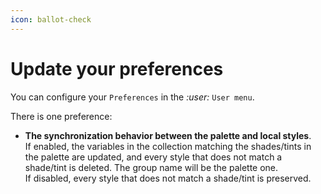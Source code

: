 ```yaml
---
icon: ballot-check
---
```


# Update your preferences

You can configure your `Preferences` in the <i class="fa-user">:user:</i> `User menu`.

There is one preference:

* **The synchronization behavior between the palette and local styles**.\
  If enabled, the variables in the collection matching the shades/tints in the palette are updated, and every style that does not match a shade/tint is deleted. The group name will be the palette one.\
  If disabled, every style that does not match a shade/tint is preserved.
